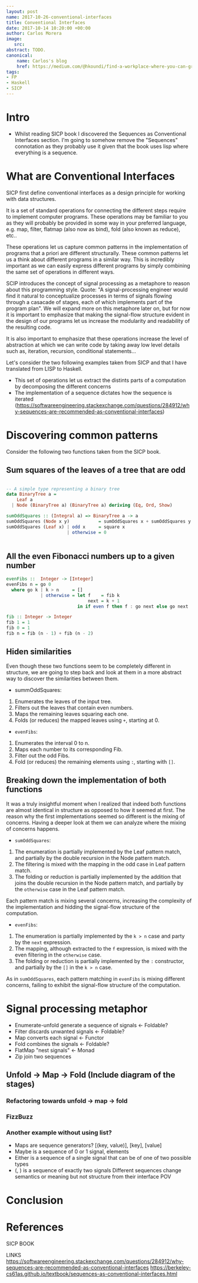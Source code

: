 ```yaml
---
layout: post
name: 2017-10-26-conventional-interfaces
title: Conventional Interfaces
date: 2017-10-14 10:20:00 +00:00
author: Carlos Morera
image:
   src: 
abstract: TODO.
canonical:
    name: Carlos's blog
    href: https://medium.com/@hkoundi/find-a-workplace-where-you-can-grow-16172a5ab957/
tags:
- FP
- Haskell
- SICP
---
```


# Intro

* Whilst reading SICP book I discovered the Sequences as Conventional Interfaces section. I'm going to somehow remove the "Sequences" connotation as they probably use it given that the book uses lisp where everything is a sequence.

# What are Conventional Interfaces

SICP first define conventional interfaces as a design principle for working with data structures. 

It is a set of standard operations for connecting the different steps require to implement computer programs. These operations may be familiar to you as they will probably be provided in some way in your preferred language, e.g. map, filter, flatmap (also now as bind), fold (also known as reduce), etc.. 

These operations let us capture common patterns in the implementation of programs that a priori are different structurally. These common patterns let us a think about different programs in a similar way. This is incredibly important as we can easily express different programs by simply combining the same set of operations in different ways.

SCIP introduces the concept of signal processing as a metaphore to reason about this programming style. Quote: "A signal-processing engineer would find it natural to conceptualize processes in terms of signals flowing through a casacade of stages, each of which implements part of the program plan". We will expand more on this metaphore later on, but for now it is important to emphasize that making the signal-flow structure evident in the design of our programs let us increase the modularity and readability of the resulting code. 

It is also important to emphasize that these operations increase the level of abstraction at which we can write code by taking away low level details such as, iteration, recursion, conditional statements...

Let's consider the two following examples taken from SICP and that I have translated from LISP to Haskell.

* This set of operations let us extract the distints parts of a computation by decomposing the different concerns
* The implementation of a sequence dictates how the sequence is iterated (https://softwareengineering.stackexchange.com/questions/284912/why-sequences-are-recommended-as-conventional-interfaces)

# Discovering common patterns

Consider the following two functions taken from the SICP book.

## Sum squares of the leaves of a tree that are odd

```haskell

-- A simple type representing a binary tree
data BinaryTree a =
    Leaf a
  | Node (BinaryTree a) (BinaryTree a) deriving (Eq, Ord, Show)

sumOddSquares :: (Integral a) => BinaryTree a -> a
sumOddSquares (Node x y)           = sumOddSquares x + sumOddSquares y
sumOddSquares (Leaf x) | odd x     = square x
                       | otherwise = 0
                       
```

## All the even Fibonacci numbers up to a given number
```haskell
evenFibs ::  Integer -> [Integer]
evenFibs n = go 0
  where go k | k > n     = []
             | otherwise = let f    = fib k
                               next = k + 1
                           in if even f then f : go next else go next

fib :: Integer -> Integer
fib 1 = 1
fib 0 = 1
fib n = fib (n - 1) + fib (n - 2)
```

## Hiden similarities

Even though these two functions seem to be completely different in structure, we are going to step back and look at them in a more abstract way to discover the similarities between them.

* summOddSquares:
1. Enumerates the leaves of the input tree.
2. Filters out the leaves that contain even numbers.
3. Maps the remaining leaves squaring each one.
4. Folds (or reduces) the mapped leaves using `+`, starting at 0.

* `evenFibs`:
1. Enumerates the interval 0 to n.
2. Maps each number to its corresponding Fib.
3. Filter out the odd Fibs.
4. Fold (or reduces) the remaining elements using `:`, starting with `[]`.

## Breaking down the implementation of both functions

It was a truly insightful moment when I realized that indeed both functions are almost identical in structure as opposed to how it seemed at first. The reason why the first implementations seemed so different is the mixing of concerns. Having a deeper look at them we can analyze where the mixing of concerns happens.

* `sumOddSquares`:
1. The enumeration is partially implemented by the Leaf pattern match, and partially by the double recursion in the Node pattern match.
2. The filtering is mixed with the mapping in the odd case in Leaf pattern match.
3. The folding or reduction is partially implemented by the addition that joins the double recursion in the Node pattern match, and partially by the `otherwise` case in the Leaf pattern match.

Each pattern match is mixing several concerns, increasing the complexity of the implementation and hidding the signal-flow structure of the computation.

* `evenFibs`:
1. The enumeration is partially implemented by the `k > n` case and party by the `next` expression.
2. The mapping, although extracted to the `f` expression, is mixed with the even filtering in the `otherwise` case.
3. The folding or reduction is partially implemented by the `:` constructor, and partially by the `[]` in the `k > n` case.

As in `sumOddSquares`, each pattern matching in `evenFibs` is mixing different concerns, failing to exhibit the signal-flow structure of the computation.

# Signal processing metaphor

* Enumerate-unfold generate a sequence of signals <- Foldable?
* Filter discards unwanted signals <- Foldable?
* Map converts each signal <- Functor
* Fold combines the signals <- Foldable?
* FlatMap "nest signals" <- Monad
* Zip join two sequences

## Unfold -> Map -> Fold (Include diagram of the stages)

### Refactoring towards unfold -> map -> fold 

### FizzBuzz

### Another example without using list?

* Maps are sequence generators? [(key, value)], [key], [value]
* Maybe is a sequence of 0 or 1 signal, elements
* Either is a sequence of a single signal that can be of one of two possible types
* (, ) is a sequence of exactly two signals 
Different sequences change semantics or meaning but not structure from their interface POV

# Conclusion

# References

SICP BOOK

LINKS
https://softwareengineering.stackexchange.com/questions/284912/why-sequences-are-recommended-as-conventional-interfaces
https://berkeley-cs61as.github.io/textbook/sequences-as-conventional-interfaces.html
